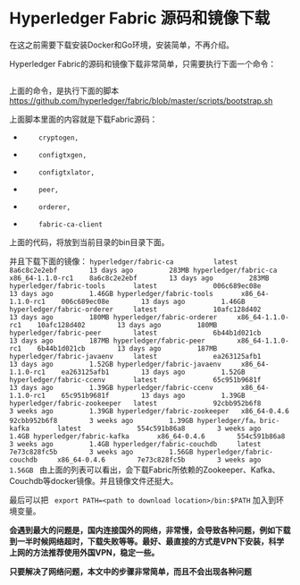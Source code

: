 # Hyperledger Fabric 源码和镜像下载
在这之前需要下载安装Docker和Go环境，安装简单，不再介绍。

Hyperledger Fabric的源码和镜像下载非常简单，只需要执行下面一个命令：

```curl -sSL https://goo.gl/6wtTN5 | bash -s 1.1.0-rc1
```
上面的命令，是执行下面的脚本
https://github.com/hyperledger/fabric/blob/master/scripts/bootstrap.sh

上面脚本里面的内容就是下载Fabric源码：
*         cryptogen,
*         configtxgen,
*         configtxlator,
*         peer,
*         orderer,
*         fabric-ca-client
上面的代码，将放到当前目录的bin目录下面。

并且下载下面的镜像：
`hyperledger/fabric-ca          latest              8a6c8c2e2ebf        13 days ago         283MB
hyperledger/fabric-ca          x86_64-1.1.0-rc1    8a6c8c2e2ebf        13 days ago         283MB
hyperledger/fabric-tools       latest              006c689ec08e        13 days ago         1.46GB
hyperledger/fabric-tools       x86_64-1.1.0-rc1    006c689ec08e        13 days ago         1.46GB
hyperledger/fabric-orderer     latest              10afc128d402        13 days ago         180MB
hyperledger/fabric-orderer     x86_64-1.1.0-rc1    10afc128d402        13 days ago         180MB
hyperledger/fabric-peer        latest              6b44b1d021cb        13 days ago         187MB
hyperledger/fabric-peer        x86_64-1.1.0-rc1    6b44b1d021cb        13 days ago         187MB
hyperledger/fabric-javaenv     latest              ea263125afb1        13 days ago         1.52GB
hyperledger/fabric-javaenv     x86_64-1.1.0-rc1    ea263125afb1        13 days ago         1.52GB
hyperledger/fabric-ccenv       latest              65c951b9681f        13 days ago         1.39GB
hyperledger/fabric-ccenv       x86_64-1.1.0-rc1    65c951b9681f        13 days ago         1.39GB
hyperledger/fabric-zookeeper   latest              92cbb952b6f8        3 weeks ago         1.39GB
hyperledger/fabric-zookeeper   x86_64-0.4.6        92cbb952b6f8        3 weeks ago         1.39GB
hyperledger/fa。bric-kafka       latest              554c591b86a8        3 weeks ago         1.4GB
hyperledger/fabric-kafka       x86_64-0.4.6        554c591b86a8        3 weeks ago         1.4GB
hyperledger/fabric-couchdb     latest              7e73c828fc5b        3 weeks ago         1.56GB
hyperledger/fabric-couchdb     x86_64-0.4.6        7e73c828fc5b        3 weeks ago         1.56GB
`
由上面的列表可以看出，会下载Fabric所依赖的Zookeeper、Kafka、Couchdb等docker镜像。并且镜像文件还挺大。

最后可以把 
` export PATH=<path to download location>/bin:$PATH`
加入到环境变量。

**会遇到最大的问题是，国内连接国外的网络，非常慢，会导致各种问题，例如下载到一半时候网络超时，下载失败等等。最好、最直接的方式是VPN下安装，科学上网的方法推荐使用外国VPN，稳定一些。**

**只要解决了网络问题，本文中的步骤非常简单，而且不会出现各种问题**


